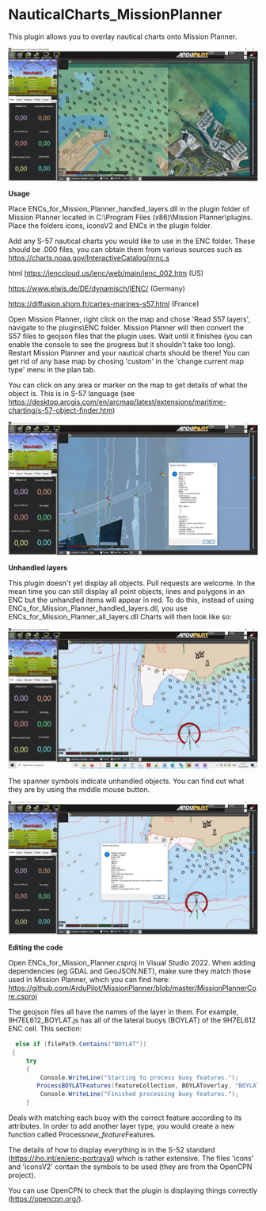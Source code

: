 # NauticalCharts_MissionPlanner

This plugin allows you to overlay nautical charts onto Mission Planner.

![Alt text](/images/Mission_Planner_sat.png "S-57 Nautical charts overlayed on satellite imagery")

**Usage**

Place ENCs_for_Mission_Planner_handled_layers.dll in the plugin folder of Mission Planner located in C:\Program Files (x86)\Mission Planner\plugins. Place the folders icons, iconsV2 and ENCs in the plugin folder.

Add any S-57 nautical charts you would like to use in the ENC folder. These should be .000 files, you can obtain them from various sources such as 
https://charts.noaa.gov/InteractiveCatalog/nrnc.s

html https://ienccloud.us/ienc/web/main/ienc_002.htm (US)

https://www.elwis.de/DE/dynamisch/IENC/ (Germany)

https://diffusion.shom.fr/cartes-marines-s57.html (France)

Open Mission Planner, right click on the map and chose 'Read S57 layers', navigate to the plugins\ENC folder. Mission Planner will then convert the S57 files to geojson files that the plugin uses. Wait until it finishes (you can enable the console to see the progress but it shouldn't take too long). Restart Mission Planner and your nautical charts should be there! You can get rid of any base map by chosing 'custom' in the 'change current map type' menu in the plan tab.

You can click on any area or marker on the map to get details of what the object is. This is in S-57 language (see https://desktop.arcgis.com/en/arcmap/latest/extensions/maritime-charting/s-57-object-finder.htm)


![Alt text](/images/Object_query.png "S-57 Nautical charts overlayed on satellite imagery")

**Unhandled layers**

This plugin doesn't yet display all objects. Pull requests are welcome. In the mean time you can still display all point objects, lines and polygons in an ENC but the unhandled items will appear in red. To do this, instead of using ENCs_for_Mission_Planner_handled_layers.dll, you use ENCs_for_Mission_Planner_all_layers.dll
Charts will then look like so:

![Alt text](/images/Mission_Planner_all_layers.png "")

The spanner symbols indicate unhandled objects. You can find out what they are by using the middle mouse button.


![Alt text](/images/Mission_Planner_query.png "")


**Editing the code**

Open ENCs_for_Mission_Planner.csproj in Visual Studio 2022. When adding dependencies (eg GDAL and GeoJSON.NET), make sure they match those used in Mission Planner, which you can find here: https://github.com/ArduPilot/MissionPlanner/blob/master/MissionPlannerCore.csproj



The geojson files all have the names of the layer in them. For example, 9H7EL612_BOYLAT.js has all of the lateral buoys (BOYLAT) of the 9H7EL612 ENC cell. This section:
```csharp
  else if (filePath.Contains("BOYLAT"))
 {
     try
     {
         Console.WriteLine("Starting to process buoy features.");
        ProcessBOYLATFeatures(featureCollection, BOYLAToverlay, "BOYLAT");
         Console.WriteLine("Finished processing buoy features.");
     }
```

Deals with matching each buoy with the correct feature according to its attributes. In order to add another layer type, you would create a new function called Process*new_feature*Features.

The details of how to display everything is in the S-52 standard (https://iho.int/en/enc-portrayal) which is rather extensive. The files 'icons' and 'iconsV2' contain the symbols to be used (they are from the OpenCPN project). 

You can use OpenCPN to check that the plugin is displaying things correctly (https://opencpn.org/).





 
